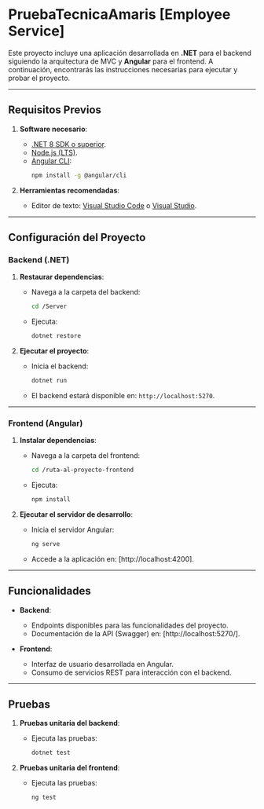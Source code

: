 # PruebaTecnicaAmaris [Employee Service]

Este proyecto incluye una aplicación desarrollada en **.NET** para el backend siguiendo la arquitectura de MVC y **Angular** para el frontend. A continuación, encontrarás las instrucciones necesarias para ejecutar y probar el proyecto.

---

## Requisitos Previos

1. **Software necesario**:
   - [.NET 8 SDK o superior](https://dotnet.microsoft.com/download).
   - [Node.js (LTS)](https://nodejs.org/).
   - [Angular CLI](https://angular.io/guide/setup-local):
     ```bash
     npm install -g @angular/cli
     ```
     
2. **Herramientas recomendadas**:
   - Editor de texto: [Visual Studio Code](https://code.visualstudio.com/) o [Visual Studio](https://visualstudio.microsoft.com/es/).

---

## Configuración del Proyecto

### Backend (.NET)

1. **Restaurar dependencias**:
   - Navega a la carpeta del backend:
     ```bash
     cd /Server
     ```
   - Ejecuta:
     ```bash
     dotnet restore
     ```

2. **Ejecutar el proyecto**:
   - Inicia el backend:
     ```bash
     dotnet run
     ```
   - El backend estará disponible en: `http://localhost:5270`.

---

### Frontend (Angular)

1. **Instalar dependencias**:
   - Navega a la carpeta del frontend:
     ```bash
     cd /ruta-al-proyecto-frontend
     ```
   - Ejecuta:
     ```bash
     npm install
     ```

2. **Ejecutar el servidor de desarrollo**:
   - Inicia el servidor Angular:
     ```bash
     ng serve
     ```
   - Accede a la aplicación en: [http://localhost:4200].

---

## Funcionalidades

- **Backend**:
  - Endpoints disponibles para las funcionalidades del proyecto.
  - Documentación de la API (Swagger) en: [http://localhost:5270/].

- **Frontend**:
  - Interfaz de usuario desarrollada en Angular.
  - Consumo de servicios REST para interacción con el backend.

---

## Pruebas

1. **Pruebas unitaria del backend**:
   - Ejecuta las pruebas:
     ```bash
     dotnet test
     ```

2. **Pruebas unitaria del frontend**:
   - Ejecuta las pruebas:
     ```bash
     ng test
     ```
